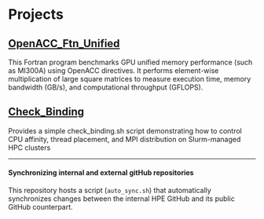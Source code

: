 # Projects

## [OpenACC_Ftn_Unified](https://github.com/PourroyJean/HPC_Playground/tree/master/OpenACC_Ftn_Unified)  
This Fortran program benchmarks GPU unified memory performance (such as MI300A) using OpenACC directives. It performs element-wise multiplication of large square matrices to measure execution time, memory bandwidth (GB/s), and computational throughput (GFLOPS).

## [Check_Binding](./Check_Binding)
Provides a simple check_binding.sh script demonstrating how to control CPU affinity, thread placement, and MPI distribution on Slurm-managed HPC clusters

---------

#### Synchronizing internal and external gitHub repositories

This repository hosts a script (`auto_sync.sh`) that automatically synchronizes changes between the internal HPE GitHub and its public GitHub counterpart.
